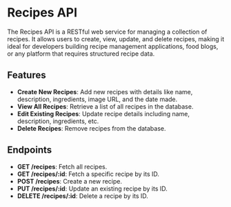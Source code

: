 # Recipes API

The Recipes API is a RESTful web service for managing a collection of recipes. It allows users to create, view, update, and delete recipes, making it ideal for developers building recipe management applications, food blogs, or any platform that requires structured recipe data.

## Features

- **Create New Recipes**: Add new recipes with details like name, description, ingredients, image URL, and the date made.
- **View All Recipes**: Retrieve a list of all recipes in the database.
- **Edit Existing Recipes**: Update recipe details including name, description, ingredients, etc.
- **Delete Recipes**: Remove recipes from the database.

## Endpoints

- **GET /recipes**: Fetch all recipes.
- **GET /recipes/:id**: Fetch a specific recipe by its ID.
- **POST /recipes**: Create a new recipe.
- **PUT /recipes/:id**: Update an existing recipe by its ID.
- **DELETE /recipes/:id**: Delete a recipe by its ID.


